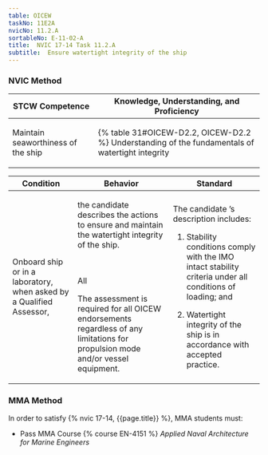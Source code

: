 ```yaml
---
table: OICEW
taskNo: 11E2A
nvicNo: 11.2.A 
sortableNo: E-11-02-A
title:  NVIC 17-14 Task 11.2.A
subtitle:  Ensure watertight integrity of the ship
---
```






### NVIC Method

<a style="display:none;" onclick="togglevisibility('nvic_methods')" >Show NVIC method.</a>

<div id='nvic_methods' class='show'>

<table>
<thead>
<tr>
<th class='forty'> STCW Competence </th>
<th class='sixty'> Knowledge, Understanding, and Proficiency </th>
</tr>
</thead>

<tbody>
<tr><td markdown='1'>

Maintain seaworthiness of the ship

</td><td markdown='1'>

{% table 31#OICEW-D2.2, OICEW-D2.2 %} Understanding of the fundamentals of watertight integrity

</td></tr>


</tbody>
</table>


<table>
<thead>
<tr><th class='twenty'>  Condition </th><th class='twenty'> Behavior </th><th  class='sixty'>Standard </th></tr>
</thead>
<tbody >



<tr><td markdown='1'>

Onboard ship or in a laboratory, when asked by a Qualified Assessor,

</td><td markdown='1'>

the candidate describes the actions to ensure and maintain the watertight integrity of the ship.

<br>

<div class="tooltip" markdown='1'>

All

The assessment is required for all OICEW endorsements regardless of any limitations for propulsion mode and/or vessel equipment.

</div>


</td><td markdown='1'>

The candidate ’s description includes:

1. Stability conditions comply with the IMO intact stability criteria under all conditions of loading; and

2. Watertight integrity of the ship is in accordance with accepted practice.

</td></tr>
</tbody>
</table>
</div>


### MMA Method

In order to satisfy  {% nvic 17-14, {{page.title}}  %}, MMA students must:

* Pass MMA Course {% course EN-4151 %}  *Applied Naval Architecture for Marine Engineers*